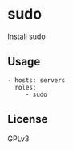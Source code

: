sudo
=========================

Install sudo


Usage
-------------------------

    - hosts: servers
      roles:
         - sudo


License
-------------------------

GPLv3
